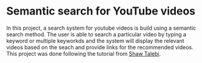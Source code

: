 # Semantic search for YouTube videos

In this project, a search system for youtube videos is build using a semantic search method. The user is able to search a particular video by typing a keyword or multiple keyworkds and the system will display the relevant videos based on the seach and provide links for the recommended videos. This project was done following the tutorial from [Shaw Talebi](https://www.youtube.com/@ShawhinTalebi).
